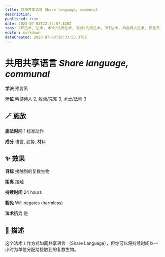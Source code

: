 ```yaml
---
title: 共用共享语言 Share language, communal
description: 
published: true
date: 2023-07-03T22:44:57.620Z
tags: 2环法术, 法术, 术士/法师法术, 牧师/先知法术, 3环法术, 吟游诗人法术, 预言系
editor: markdown
dateCreated: 2023-07-03T20:33:53.370Z
---
```


# **共用共享语言** *Share language, communal*

**学派** 预言系 

**环位** 吟游诗人 2, 牧师/先知 3, 术士/法师 3

## 🪄 施放

**施法时间** 1 标准动作

**成分** 语言, 姿势, 材料

## ✨ 效果 

**目标** 接触到的复数生物 

**距离** 接触  

**持续时间** 24 hours 

**豁免** Will negates (harmless)

**法术抗力** 是

## 📖 描述

这个法术工作方式如同共享语言 （Share Language），但你可以将持续时间以一小时为单位分配给接触到的复数生物。
    